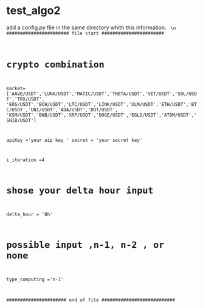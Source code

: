 # test_algo2

add a config.py file in the same directory whith this information.
<code>
\n
####################### file start #######################
# crypto combination
market=['AAVE/USDT','LUNA/USDT','MATIC/USDT','THETA/USDT','VET/USDT','SOL/USDT','TRX/USDT',
        'EOS/USDT','BCH/USDT','LTC/USDT','LINK/USDT','XLM/USDT','ETH/USDT','BTC/USDT','UNI/USDT','ADA/USDT','DOT/USDT',
        'KSM/USDT','BNB/USDT','XRP/USDT','DOGE/USDT','EGLD/USDT','ATOM/USDT','SHIB/USDT']


apiKey ='your aip key '
secret = 'your secret key'


i_iteration =4

# shose your delta hour input 
delta_hour = '8h'
#  possible input ,n-1, n-2 , or none 
type_computing ='n-1' 




###################### end of file ###########################
</code>
